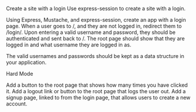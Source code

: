 Create a site with a login
Use express-session to create a site with a login.

Using Express, Mustache, and express-session, create an app with a login page. When a user goes to /, and they are not logged in, redirect them to /login/. Upon entering a valid username and password, they should be authenticated and sent back to /. The root page should show that they are logged in and what username they are logged in as.

The valid usernames and passwords should be kept as a data structure in your application.

Hard Mode  

Add a button to the root page that shows how many times you have clicked it.
Add a logout link or button to the root page that logs the user out.
Add a signup page, linked to from the login page, that allows users to create a new account.
